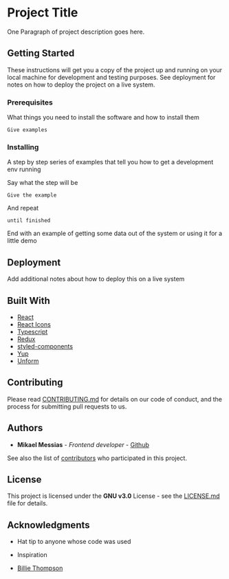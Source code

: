 # Project Title

One Paragraph of project description goes here.

## Getting Started

These instructions will get you a copy of the project up and running on your local machine for development and testing purposes. See deployment for notes on how to deploy the project on a live system.

### Prerequisites

What things you need to install the software and how to install them

```
Give examples
```

### Installing

A step by step series of examples that tell you how to get a development env running

Say what the step will be

```
Give the example
```

And repeat

```
until finished
```

End with an example of getting some data out of the system or using it for a little demo

## Deployment

Add additional notes about how to deploy this on a live system

## Built With

- [React](https://reactjs.org)
- [React Icons](https://react-icons.github.io/react-icons/)
- [Typescript](https://www.typescriptlang.org/)
- [Redux](https://redux.js.org/)
- [styled-components](https://styled-components.com/)
- [Yup](https://github.com/jquense/yup)
- [Unform](https://unform.dev/)

## Contributing

Please read [CONTRIBUTING.md](url) for details on our code of conduct, and the process for submitting pull requests to us.

## Authors

- **Mikael Messias** - _Frontend developer_ - [Github](https://github.com/mikaelmessias)

See also the list of [contributors](https://github.com/mikaelmessias/project/contributors) who participated in this project.

## License

This project is licensed under the **GNU v3.0** License - see the [LICENSE.md](LICENSE.md) file for details.

## Acknowledgments

- Hat tip to anyone whose code was used
- Inspiration

- [Billie Thompson](https://gist.github.com/PurpleBooth/109311bb0361f32d87a2)
